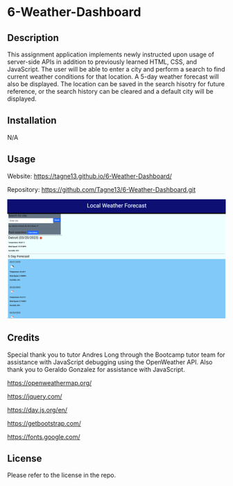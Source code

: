 # 6-Weather-Dashboard

## Description

This assignment application implements newly instructed upon usage of server-side APIs in addition to previously learned HTML, CSS, and JavaScript. The user will be able to enter a city and perform a search to find current weather conditions for that location. A 5-day weather forecast will also be displayed. The location can be saved in the search hisotry for future reference, or the search history can be cleared and a default city will be displayed. 

## Installation

N/A

## Usage

Website:  https://tagne13.github.io/6-Weather-Dashboard/

Repository:  https://github.com/Tagne13/6-Weather-Dashboard.git 

![Screenshot](assets/images/Screenshot.png)

## Credits

Special thank you to tutor Andres Long through the Bootcamp tutor team for assistance with JavaScript debugging using the OpenWeather API. Also thank you to Geraldo Gonzalez for assistance with JavaScript. 

https://openweathermap.org/

https://jquery.com/

https://day.js.org/en/

https://getbootstrap.com/

https://fonts.google.com/

## License

Please refer to the license in the repo.